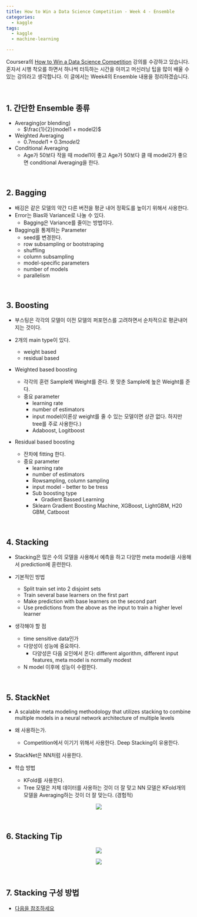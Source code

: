 ```yaml
---
title: How to Win a Data Science Competition - Week 4 - Ensemble
categories:
  - kaggle
tags:
  - kaggle
  - machine-learning

---
```


Coursera의 [How to Win a Data Science Competition](https://www.coursera.org/learn/competitive-data-science/home/welcome) 강의를 수강하고 있습니다. 혼자서 시행 착오를 하면서 하나씩 터득하는 시간을 아끼고 머신러닝 팁을 많이 배울 수 있는 강의라고 생각합니다. 이 글에서는 Week4의 Ensemble 내용을 정리하겠습니다.

<br/>

## 1. 간단한 Ensemble 종류

- Averaging(or blending)
  - $\frac{1}{2}(model1 + model2)$
- Weighted Averaging
  - $0.7 model1 + 0.3 model2$
- Conditional Averaging
  - Age가 50보다 작을 때 model1이 좋고 Age가 50보다 클 때 model2가 좋으면 conditional Averaging을 한다.

<br/>

## 2. Bagging

- 배깅은 같은 모델의 약간 다른 버전을 평균 내어 정확도를 높이기 위해서 사용한다.
- Error는 Bias와 Variance로 나눌 수 있다.
  - Bagging은 Variance를 줄이는 방법이다.
- Bagging을 통제하는 Parameter
  - seed를 변경한다.
  - row subsampling or bootstraping
  - shuffling
  - column subsampling
  - model-specific parameters
  - number of models
  - parallelism

<br/>

## 3. Boosting

- 부스팅은 각각의 모델이 이전 모델의 퍼포먼스를 고려하면서 순차적으로 평균내어지는 것이다.
- 2개의 main type이 있다.
  - weight based
  - residual based 

- Weighted based boosting
  - 각각의 훈련 Sample에 Weight를 준다. 못 맞춘 Sample에 높은 Weight를 준다.
  - 중요 parameter
    - learning rate
    - number of estimators
    - input model(이론상 weight를 줄 수 있는 모델이면 상관 없다. 하지만 tree를 주로 사용한다.)
    - Adaboost, Logitboost
- Residual based boosting
  - 잔차에 fitting 한다.
  - 중요 parameter
    - learning rate
    - number of estimators
    - Rowsampling, column sampling
    - input model - better to be tress
    - Sub boosting type
      - Gradient Bassed Learning
    - Sklearn Gradient Boosting Machine, XGBoost, LightGBM, H20 GBM, Catboost

<br/>

## 4. Stacking

- Stacking은 많은 수의 모델을 사용해서 예측을 하고 다양한 meta model을 사용해서 prediction에 훈련한다.
- 기본적인 방법
  - Split train set into 2 disjoint sets
  - Train several base learners on the first part
  - Make prediction with base learners on the second part
  - Use predictions from the above as the input to train a higher level learner

- 생각해야 할 점
  - time sensitive data인가
  - 다양성이 성능에 중요하다.
    - 다양성은 다음 요인에서 온다: different algorithm, different input features, meta model is normally modest
  - N model 이후에 성능이 수렴한다.

<br/>

## 5. StackNet

- A scalable meta modeling methodology that utilizes stacking to combine multiple models in a neural network architecture of multiple levels

- 왜 사용하는가.
  - Competition에서 이기기 위해서 사용한다. Deep Stacking이 유용한다.
- StackNet은 NN처럼 사용한다.

- 학습 방법
  - KFold를 사용한다.
  - Tree 모델은 저체 데이터를 사용하는 것이 더 잘 맞고 NN 모델은 KFold개의 모델을 Averaging하는 것이 더 잘 맞는다. (경험적)

<p align="center">
    <img src="https://lifesailor.github.io/assets/images/kaggle/anova-stacking1.png">
</p>

<br/>

## 6. Stacking Tip

<p align="center">
    <img src="https://lifesailor.github.io/assets/images/kaggle/anova-stacking2.png">
</p>

<p align="center">
    <img src="https://lifesailor.github.io/assets/images/kaggle/anova-stacking3.png">
</p>

<br/>

## 7. Stacking 구성 방법

- [다음을 참조하세요](https://www.coursera.org/learn/competitive-data-science/supplement/JThpg/validation-schemes-for-2-nd-level-models)